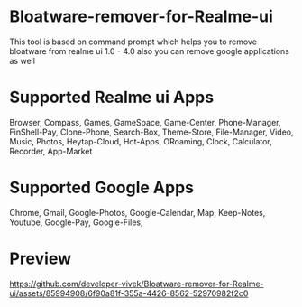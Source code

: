 # Bloatware-remover-for-Realme-ui
This tool is based on command prompt which helps you to remove bloatware from realme ui 1.0 - 4.0 also you can remove google applications as well 

# Supported Realme ui Apps
Browser, Compass, Games, GameSpace, Game-Center, Phone-Manager, FinShell-Pay, Clone-Phone, Search-Box, Theme-Store, File-Manager, Video, Music, Photos, Heytap-Cloud, Hot-Apps, ORoaming, Clock, Calculator, Recorder, App-Market

# Supported Google Apps
Chrome, Gmail, Google-Photos, Google-Calendar, Map, Keep-Notes, Youtube, Google-Pay, Google-Files, 

# Preview
https://github.com/developer-vivek/Bloatware-remover-for-Realme-ui/assets/85994908/6f90a81f-355a-4426-8562-52970982f2c0
